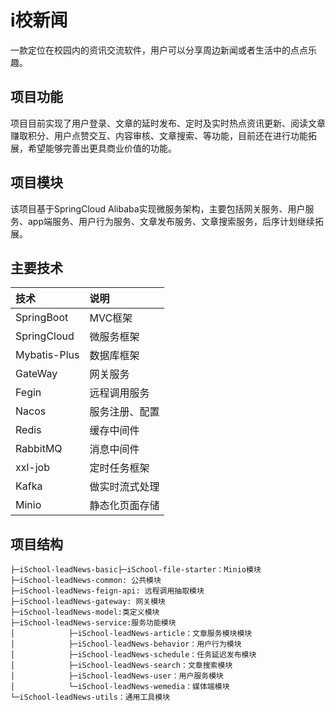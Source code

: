 # i校新闻
一款定位在校园内的资讯交流软件，用户可以分享周边新闻或者生活中的点点乐趣。
## 项目功能
项目目前实现了用户登录、文章的延时发布、定时及实时热点资讯更新、阅读文章赚取积分、用户点赞交互、内容审核、文章搜索、等功能，目前还在进行功能拓展，希望能够完善出更具商业价值的功能。
## 项目模块
该项目基于SpringCloud Alibaba实现微服务架构，主要包括网关服务、用户服务、app端服务、用户行为服务、文章发布服务、文章搜索服务，后序计划继续拓展。
## 主要技术
|技术|说明|
|:----|:----|
|SpringBoot |MVC框架 |
|SpringCloud |微服务框架 |
|Mybatis-Plus |数据库框架 |
|GateWay |网关服务 |
|Fegin |远程调用服务 |
|Nacos |服务注册、配置 |
|Redis |缓存中间件 |
|RabbitMQ |消息中间件 |
|xxl-job |定时任务框架 |
|Kafka |做实时流式处理 |
|Minio |静态化页面存储 |
## 项目结构
```
├─iSchool-leadNews-basic├─iSchool-file-starter：Minio模块
├─iSchool-leadNews-common: 公共模块
├─iSchool-leadNews-feign-api: 远程调用抽取模块
├─iSchool-leadNews-gateway: 网关模块
├─iSchool-leadNews-model:类定义模块
├─iSchool-leadNews-service:服务功能模块
│            ├─iSchool-leadNews-article：文章服务模块模块
│            ├─iSchool-leadNews-behavior：用户行为模块
│            ├─iSchool-leadNews-schedule：任务延迟发布模块
│            ├─iSchool-leadNews-search：文章搜索模块
│            ├─iSchool-leadNews-user：用户服务模块
│            └─iSchool-leadNews-wemedia：媒体端模块
└─iSchool-leadNews-utils：通用工具模块
```
